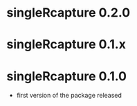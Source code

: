 # singleRcapture 0.2.0

# singleRcapture 0.1.x

# singleRcapture 0.1.0 

* first version of the package released

